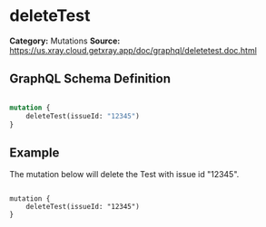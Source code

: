 # deleteTest

**Category:** Mutations
**Source:** https://us.xray.cloud.getxray.app/doc/graphql/deletetest.doc.html

## GraphQL Schema Definition

```graphql

mutation {
    deleteTest(issueId: "12345")
}

```

## Example

The mutation below will delete the Test with issue id "12345".

```

mutation {
    deleteTest(issueId: "12345")
}

```